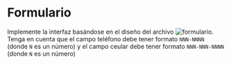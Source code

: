 # Formulario


Implemente la interfaz basándose en el diseño del archivo ![formulario](https://github.com/gomezpirry/interactiva/tree/master/formulario/formulario.png). Tenga en cuenta que el campo teléfono debe tener formato `NNN-NNNN` (donde `N` es un número) y el campo ceular debe tener formato `NNN-NNN-NNNN` (donde `N` es un número)